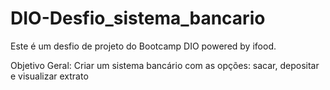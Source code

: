 # DIO-Desfio_sistema_bancario

Este é um desfio de projeto do Bootcamp DIO powered by ifood.

Objetivo Geral: Criar um sistema bancário com as opções: sacar, depositar e visualizar extrato

 
